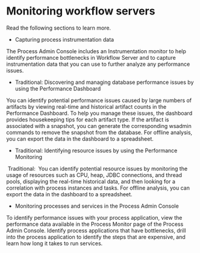 # Monitoring workflow servers

Read the following sections to learn more.

- Capturing process instrumentation data

The Process Admin Console includes an Instrumentation monitor to help identify performance bottlenecks in Workflow Server and to capture instrumentation data that you can use to further analyze any performance issues.
- Traditional: Discovering and managing database performance issues by using the Performance Dashboard

 You can identify potential performance issues caused by large numbers of artifacts by viewing real-time and historical artifact counts in the Performance Dashboard. To help you manage these issues, the dashboard provides housekeeping tips for each artifact type. If the artifact is associated with a snapshot, you can generate the corresponding wsadmin commands to remove the snapshot from the database. For offline analysis, you can export the data in the dashboard to a spreadsheet.
- Traditional: Identifying resource issues by using the Performance Monitoring

 Traditional: 
 You can identify potential resource issues by monitoring the usage of resources such as CPU, heap, JDBC connections, and thread pools, displaying the real-time historical data, and then looking for a correlation with process instances and tasks. For offline analysis, you can export the data in the dashboard to a spreadsheet.
- Monitoring processes and services in the Process Admin Console

To identify performance issues with your process application, view the performance data available in the Process Monitor page of the Process Admin Console. Identify process applications that have bottlenecks, drill into the process application to identify the steps that are expensive, and learn how long it takes to run services.